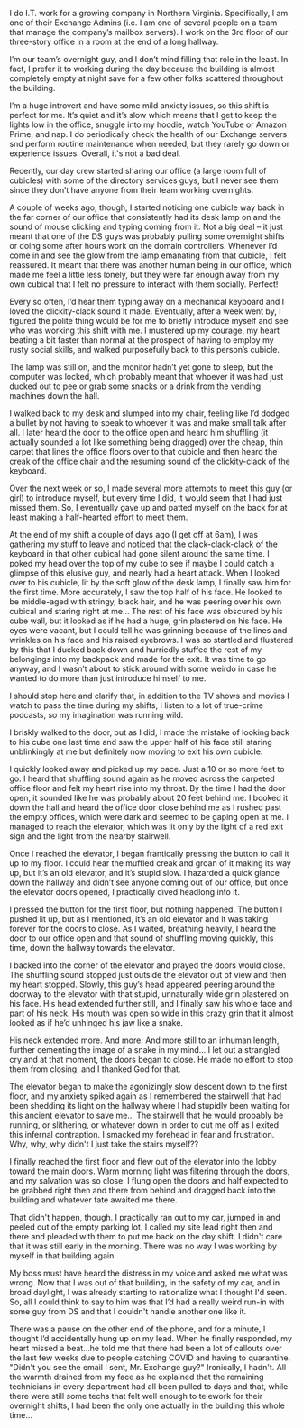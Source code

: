 I do I.T. work for a growing company in Northern Virginia.  Specifically, I am one of their Exchange Admins (i.e. I am one of several people on a team that manage the company’s mailbox servers).  I work on the 3rd floor of our three-story office in a room at the end of a long hallway.

I’m our team’s overnight guy, and I don’t mind filling that role in the least.  In fact, I prefer it to working during the day because the building is almost completely empty at night save for a few other folks scattered throughout the building.

I’m a huge introvert and have some mild anxiety issues, so this shift is perfect for me.  It’s quiet and it’s slow which means that I get to keep the lights low in the office, snuggle into my hoodie, watch YouTube or Amazon Prime, and nap.  I do periodically check the health of our Exchange servers snd perform routine maintenance when needed, but they rarely go down or experience issues.  Overall, it's not a bad deal.

Recently, our day crew started sharing our office (a large room full of cubicles) with some of the directory services guys, but I never see them since they don’t have anyone from their team working overnights.

A couple of weeks ago, though, I started noticing one cubicle way back in the far corner of our office that consistently had its desk lamp on and the sound of mouse clicking and typing coming from it.  Not a big deal – it just meant that one of the DS guys was probably pulling some overnight shifts or doing some after hours work on the domain controllers.  Whenever I’d come in and see the glow from the lamp emanating from that cubicle, I felt reassured.  It meant that there was another human being in our office, which made me feel a little less lonely, but they were far enough away from my own cubical that I felt no pressure to interact with them socially.  Perfect!

Every so often, I’d hear them typing away on a mechanical keyboard and I loved the clickity-clack sound it made.  Eventually, after a week went by, I figured the polite thing would be for me to briefly introduce myself and see who was working this shift with me.  I mustered up my courage, my heart beating a bit faster than normal at the prospect of having to employ my rusty social skills, and walked purposefully back to this person’s cubicle.

The lamp was still on, and the monitor hadn’t yet gone to sleep, but the computer was locked, which probably meant that whoever it was had just ducked out to pee or grab some snacks or a drink from the vending machines down the hall.

I walked back to my desk and slumped into my chair, feeling like I’d dodged a bullet by not having to speak to whoever it was and make small talk after all.  I later heard the door to the office open and heard him shuffling (it actually sounded a lot like something being dragged) over the cheap, thin carpet that lines the office floors over to that cubicle and then heard the creak of the office chair and the resuming sound of the clickity-clack of the keyboard.

Over the next week or so, I made several more attempts to meet this guy (or girl) to introduce myself, but every time I did, it would seem that I had just missed them.  So, I eventually gave up and patted myself on the back for at least making a half-hearted effort to meet them.

At the end of my shift a couple of days ago (I get off at 6am), I was gathering my stuff to leave and noticed that the clack-clack-clack of the keyboard in that other cubical had gone silent around the same time.  I poked my head over the top of my cube to see if maybe I could catch a glimpse of this elusive guy, and nearly had a heart attack.  When I looked over to his cubicle, lit by the soft glow of the desk lamp, I finally saw him for the first time.  More accurately, I saw the top half of his face.  He looked to be middle-aged with stringy, black hair, and he was peering over his own cubical and staring right at me… The rest of his face was obscured by his cube wall, but it looked as if he had a huge, grin plastered on his face.  He eyes were vacant, but I could tell he was grinning because of the lines and wrinkles on his face and his raised eyebrows.  I was so startled and flustered by this that I ducked back down and hurriedly stuffed the rest of my belongings into my backpack and made for the exit.  It was time to go anyway, and I wasn’t about to stick around with some weirdo in case he wanted to do more than just introduce himself to me.

I should stop here and clarify that, in addition to the TV shows and movies I watch to pass the time during my shifts, I listen to a lot of true-crime podcasts, so my imagination was running wild.

I briskly walked to the door, but as I did, I made the mistake of looking back to his cube one last time and saw the upper half of his face still staring unblinkingly at me but definitely now moving to exit his own cubicle.

I quickly looked away and picked up my pace.  Just a 10 or so more feet to go.  I heard that shuffling sound again as he moved across the carpeted office floor and felt my heart rise into my throat.  By the time I had the door open, it sounded like he was probably about 20 feet behind me.  I booked it down the hall and heard the office door close behind me as I rushed past the empty offices, which were dark and seemed to be gaping open at me.  I managed to reach the elevator, which was lit only by the light of a red exit sign and the light from the nearby stairwell.

Once I reached the elevator, I began frantically pressing the button to call it up to my floor.  I could hear the muffled creak and groan of it making its way up, but it’s an old elevator, and it’s stupid slow.  I hazarded a quick glance down the hallway and didn’t see anyone coming out of our office, but once the elevator doors opened, I practically dived headlong into it.

I pressed the button for the first floor, but nothing happened.  The button I pushed lit up, but as I mentioned, it’s an old elevator and it was taking forever for the doors to close.  As I waited, breathing heavily, I heard the door to our office open and that sound of shuffling moving quickly, this time, down the hallway towards the elevator.

I backed into the corner of the elevator and prayed the doors would close.  The shuffling sound stopped just outside the elevator out of view and then my heart stopped.  Slowly, this guy’s head appeared peering around the doorway to the elevator with that stupid, unnaturally wide grin plastered on his face.  His head extended further still, and I finally saw his whole face and part of his neck.  His mouth was open so wide in this crazy grin that it almost looked as if he’d unhinged his jaw like a snake.

His neck extended more.  And more.  And more still to an inhuman length, further cementing the image of a snake in my mind... I let out a strangled cry and at that moment, the doors began to close.  He made no effort to stop them from closing, and I thanked God for that.

The elevator began to make the agonizingly slow descent down to the first floor, and my anxiety spiked again as I remembered the stairwell that had been shedding its light on the hallway where I had stupidly been waiting for this ancient elevator to save me... The stairwell that he would probably be running, or slithering, or whatever down in order to cut me off as I exited this infernal contraption.  I smacked my forehead in fear and frustration.  Why, why, why didn't I just take the stairs myself??

I finally reached the first floor and flew out of the elevator into the lobby toward the main doors.  Warm morning light was filtering through the doors, and my salvation was so close.  I flung open the doors and half expected to be grabbed right then and there from behind and dragged back into the building and whatever fate awaited me there.

That didn't happen, though.  I practically ran out to my car, jumped in and peeled out of the empty parking lot.  I called my site lead right then and there and pleaded with them to put me back on the day shift.  I didn't care that it was still early in the morning.  There was no way I was working by myself in that building again.

My boss must have heard the distress in my voice and asked me what was wrong.  Now that I was out of that building, in the safety of my car, and in broad daylight, I was already starting to rationalize what I thought I'd seen.  So, all I could think to say to him was that I’d had a really weird run-in with some guy from DS and that I couldn't handle another one like it.

There was a pause on the other end of the phone, and for a minute, I thought I’d accidentally hung up on my lead.  When he finally responded, my heart missed a beat…he told me that there had been a lot of callouts over the last few weeks due to people catching COVID and having to quarantine.  "Didn't you see the email I sent, Mr. Exchange guy?"  Ironically, I hadn't.  All the warmth drained from my face as he explained that the remaining technicians in every department had all been pulled to days and that, while there were still some techs that felt well enough to telework for their overnight shifts, I had been the only one actually in the building this whole time…